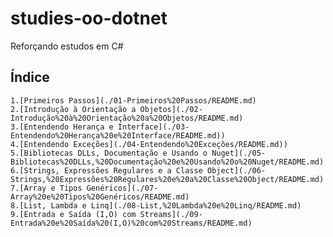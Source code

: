 # studies-oo-dotnet

Reforçando estudos em C#

## Índice

    1.[Primeiros Passos](./01-Primeiros%20Passos/README.md)
    2.[Introdução à Orientação a Objetos](./02-Introdução%20à%20Orientação%20a%20Objetos/README.md)
    3.[Entendendo Herança e Interface](./03-Entendendo%20Herança%20e%20Interface/README.md))
    4.[Entendendo Exceções](./04-Entendendo%20Exceções/README.md))
    5.[Bibliotecas DLLs, Documentação e Usando o Nuget](./05-Bibliotecas%20DLLs,%20Documentação%20e%20Usando%20o%20Nuget/README.md)
    6.[Strings, Expressões Regulares e a Classe Object](./06-Strings,%20Expressões%20Regulares%20e%20a%20Classe%20Object/README.md)
    7.[Array e Tipos Genéricos](./07-Array%20e%20Tipos%20Genéricos/README.md)
    8.[List, Lambda e Linq](./08-List,%20Lambda%20e%20Linq/README.md)
    9.[Entrada e Saída (I,O) com Streams](./09-Entrada%20e%20Saída%20(I,O)%20com%20Streams/README.md)
